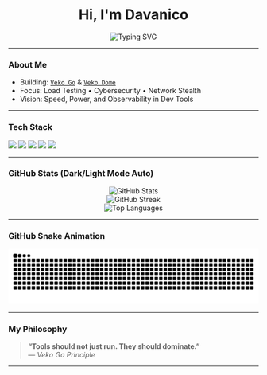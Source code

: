 <h1 align="center"> Hi, I'm Davanico</h1>
<p align="center">
  <img src="https://readme-typing-svg.herokuapp.com?font=Fira+Code&weight=600&size=24&pause=1000&center=true&vCenter=true&color=FACC15&width=435&lines=Cybersecurity+and+Tool+Builder;Developer+of+Veko+Go+and+Dome;Testing+and+Anonymity+Researcher" alt="Typing SVG" />
</p>

---

###  About Me

-  Building: [`Veko Go`](https://github.com/davanico1122/veko-go) & [`Veko Dome`](https://github.com/davanico1122/veko-dome)
-  Focus: Load Testing • Cybersecurity • Network Stealth
-  Vision: Speed, Power, and Observability in Dev Tools

---

###  Tech Stack

<p align="left">
  <img src="https://img.shields.io/badge/Golang-00ADD8?style=for-the-badge&logo=go&logoColor=white" />
  <img src="https://img.shields.io/badge/Python-3776AB?style=for-the-badge&logo=python&logoColor=white" />
  <img src="https://img.shields.io/badge/Node.js-339933?style=for-the-badge&logo=node.js&logoColor=white" />
  <img src="https://img.shields.io/badge/Linux-FCC624?style=for-the-badge&logo=linux&logoColor=black" />
  <img src="https://img.shields.io/badge/GitHub-181717?style=for-the-badge&logo=github&logoColor=white" />
</p>

---

###  GitHub Stats (Dark/Light Mode Auto)

<p align="center">
  <!-- GitHub Stats -->
  <picture>
    <source
      srcset="https://github-readme-stats.vercel.app/api?username=davanico1122&show_icons=true&theme=radical&hide_border=true"
      media="(prefers-color-scheme: dark)"
    />
    <img
      src="https://github-readme-stats.vercel.app/api?username=davanico1122&show_icons=true&theme=default&hide_border=true"
      alt="GitHub Stats"
    />
  </picture>

  <!-- GitHub Streak -->
  <br/>
  <picture>
    <source
      srcset="https://github-readme-streak-stats.herokuapp.com?user=davanico1122&theme=radical&hide_border=true"
      media="(prefers-color-scheme: dark)"
    />
    <img
      src="https://github-readme-streak-stats.herokuapp.com?user=davanico1122&theme=default&hide_border=true"
      alt="GitHub Streak"
    />
  </picture>

  <!-- Top Languages -->
  <br/>
  <picture>
    <source
      srcset="https://github-readme-stats.vercel.app/api/top-langs/?username=davanico1122&layout=compact&theme=radical&hide_border=true"
      media="(prefers-color-scheme: dark)"
    />
    <img
      src="https://github-readme-stats.vercel.app/api/top-langs/?username=davanico1122&layout=compact&theme=default&hide_border=true"
      alt="Top Languages"
    />
  </picture>
</p>

---

###  GitHub Snake Animation

<p align="center">
  <img src="https://raw.githubusercontent.com/davanico1122/davanico1122/output/github-contribution-grid-snake.svg" />
</p>

---

###  My Philosophy

> **“Tools should not just run. They should dominate.”**  
> — *Veko Go Principle*

---

